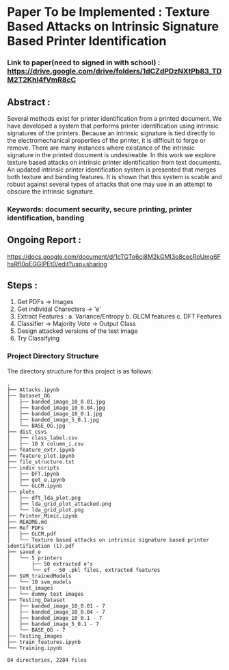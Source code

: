 # Paper To be Implemented : Texture Based Attacks on Intrinsic Signature Based Printer Identification

### Link to paper(need to signed in with school) : https://drive.google.com/drive/folders/1dCZdPDzNXtPb83_TDM2T2Khl4fVmR8cC

## Abstract : 
Several methods exist for printer identification from a printed document. We have developed a system that performs printer identification using intrinsic signatures of the printers. Because an intrinsic signature is tied directly to the electromechanical properties of the printer, it is difficult to forge or remove. There are many instances where existance of the intrinsic signature in the printed document is undesireable. In this work we explore texture based attacks on intrinsic printer identification from text documents. An updated intrinsic printer identification system is presented that merges both texture and banding features. It is shown that this system is scable and robust against several types of attacks that one may use in an attempt to obscure the intrinsic
signature.

### Keywords: document security, secure printing, printer identification, banding

## Ongoing Report : 

https://docs.google.com/document/d/1cTGTo6ci8M2kGMI3o8cecRoUmg6FhsRfl0oEGGIPEt0/edit?usp=sharing

## Steps : 

1. Get PDFs -> Images
2. Get individal Charecters -> 'e'  
3. Extract Features :
	a. Variance/Entropy
	b. GLCM features
	c. DFT Features
4. Classifier -> Majority Vote -> Output Class
5. Design attacked versions of the test image
6. Try Classifying

### Project Directory Structure

The directory structure for this project is as follows:

```
.
├── Attacks.ipynb
├── Dataset_OG
│   ├── banded_image_10_0.01.jpg
│   ├── banded_image_10_0.04.jpg
│   ├── banded_image_10_0.1.jpg
│   ├── banded_image_5_0.1.jpg
│   └── BASE_OG.jpg
├── dist_csvs
│   ├── class_label.csv
│   ├── 10 X column_i.csv
├── feature_extr.ipynb
├── feature_plot.ipynb
├── file_structure.txt
├── indiv scripts
│   ├── DFT.ipynb
│   ├── get_e.ipynb
│   └── GLCM.ipynb
├── plots
│   ├── dft_lda_plot.png
│   ├── lda_grid_plot_attacked.png
│   └── lda_grid_plot.png
├── Printer_Mimic.ipynb
├── README.md
├── Ref PDFs
│   ├── GLCM.pdf
│   └── Texture based attacks on intrinsic signature based printer identification (1).pdf
├── saved_e
│   └── 5 printers
│       ├── 50 extracted e's
│       └── ef - 50 .pkl files, extracted features
├── SVM_trainedModels
│   └── 10 svm_models
├── test_images
│   └── dummy test images
├── Testing_Dataset
│   ├── banded_image_10_0.01 - 7
│   ├── banded_image_10_0.04 - 7
│   ├── banded_image_10_0.1 - 7
│   ├── banded_image_5_0.1 - 7
│   └── BASE_OG - 7
├── Testing_images
├── train_features.ipynb
└── Training.ipynb

84 directories, 2284 files
```

